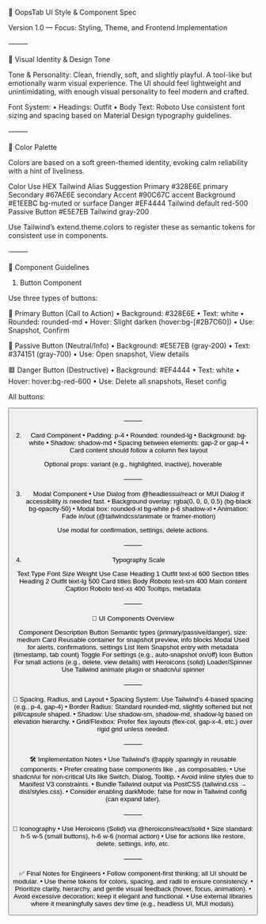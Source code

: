 🎨 OopsTab UI Style & Component Spec

Version 1.0 — Focus: Styling, Theme, and Frontend Implementation

⸻

🌱 Visual Identity & Design Tone

Tone & Personality:
Clean, friendly, soft, and slightly playful. A tool-like but emotionally warm visual experience. The UI should feel lightweight and unintimidating, with enough visual personality to feel modern and crafted.

Font System:
• Headings: Outfit
• Body Text: Roboto
Use consistent font sizing and spacing based on Material Design typography guidelines.

⸻

🎨 Color Palette

Colors are based on a soft green-themed identity, evoking calm reliability with a hint of liveliness.

Color Use HEX Tailwind Alias Suggestion
Primary #328E6E primary
Secondary #67AE6E secondary
Accent #90C67C accent
Background #E1EEBC bg-muted or surface
Danger #EF4444 Tailwind default red-500
Passive Button #E5E7EB Tailwind gray-200

Use Tailwind’s extend.theme.colors to register these as semantic tokens for consistent use in components.

⸻

🧩 Component Guidelines

1. Button Component

Use three types of buttons:

🔹 Primary Button (Call to Action)
• Background: #328E6E
• Text: white
• Rounded: rounded-md
• Hover: Slight darken (hover:bg-[#2B7C60])
• Use: Snapshot, Confirm

🔸 Passive Button (Neutral/Info)
• Background: #E5E7EB (gray-200)
• Text: #374151 (gray-700)
• Use: Open snapshot, View details

🟥 Danger Button (Destructive)
• Background: #EF4444
• Text: white
• Hover: hover:bg-red-600
• Use: Delete all snapshots, Reset config

All buttons:

<button className="px-4 py-2 rounded-md text-sm font-medium transition-all shadow-sm">

⸻

2. Card Component
   • Padding: p-4
   • Rounded: rounded-lg
   • Background: bg-white
   • Shadow: shadow-md
   • Spacing between elements: gap-2 or gap-4
   • Card content should follow a column flex layout

<div className="bg-white rounded-lg shadow-md p-4 flex flex-col gap-4">

Optional props: variant (e.g., highlighted, inactive), hoverable

⸻

3. Modal Component
   • Use Dialog from @headlessui/react or MUI Dialog if accessibility is needed fast.
   • Background overlay: rgba(0, 0, 0, 0.5) (bg-black bg-opacity-50)
   • Modal box: rounded-xl bg-white p-6 shadow-xl
   • Animation: Fade in/out (@tailwindcss/animate or framer-motion)

Use modal for confirmation, settings, delete actions.

⸻

4. Typography Scale

Text Type Font Size Weight Use Case
Heading 1 Outfit text-xl 600 Section titles
Heading 2 Outfit text-lg 500 Card titles
Body Roboto text-sm 400 Main content
Caption Roboto text-xs 400 Tooltips, metadata

⸻

🧩 UI Components Overview

Component Description
Button Semantic types (primary/passive/danger), size: medium
Card Reusable container for snapshot preview, info blocks
Modal Used for alerts, confirmations, settings
List Item Snapshot entry with metadata (timestamp, tab count)
Toggle For settings (e.g., auto-snapshot on/off)
Icon Button For small actions (e.g., delete, view details) with Heroicons (solid)
Loader/Spinner Use Tailwind animate plugin or shadcn/ui spinner

⸻

🧱 Spacing, Radius, and Layout
• Spacing System: Use Tailwind’s 4-based spacing (e.g., p-4, gap-4)
• Border Radius: Standard rounded-md, slightly softened but not pill/capsule shaped.
• Shadow: Use shadow-sm, shadow-md, shadow-lg based on elevation hierarchy.
• Grid/Flexbox: Prefer flex layouts (flex-col, gap-x-4, etc.) over rigid grid unless needed.

⸻

🛠 Implementation Notes
• Use Tailwind’s @apply sparingly in reusable components.
• Prefer creating base components like <PrimaryButton />, <Card /> as composables.
• Use shadcn/ui for non-critical UIs like Switch, Dialog, Tooltip.
• Avoid inline styles due to Manifest V3 constraints.
• Bundle Tailwind output via PostCSS (tailwind.css → dist/styles.css).
• Consider enabling darkMode: false for now in Tailwind config (can expand later).

⸻

🔗 Iconography
• Use Heroicons (Solid) via @heroicons/react/solid
• Size standard: h-5 w-5 (small buttons), h-6 w-6 (normal action)
• Use for actions like restore, delete, settings, info, etc.

⸻

✅ Final Notes for Engineers
• Follow component-first thinking; all UI should be modular.
• Use theme tokens for colors, spacing, and radii to ensure consistency.
• Prioritize clarity, hierarchy, and gentle visual feedback (hover, focus, animation).
• Avoid excessive decoration; keep it elegant and functional.
• Use external libraries where it meaningfully saves dev time (e.g., headless UI, MUI modals).
